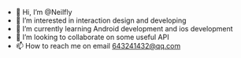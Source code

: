 - 👋 Hi, I’m @Neilfly
- 👀 I’m interested in interaction design and developing
- 🌱 I’m currently learning Android development and ios development
- 💞️ I’m looking to collaborate on some useful API
- 📫 How to reach me on email 643241432@qq.com

<!---
Neilfly/Neilfly is a ✨ special ✨ repository because its `README.md` (this file) appears on your GitHub profile.
You can click the Preview link to take a look at your changes.
--->
